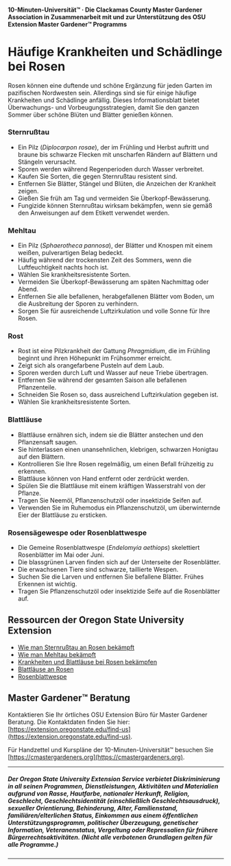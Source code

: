 #### 10-Minuten-Universität™ · Die Clackamas County Master Gardener Association in Zusammenarbeit mit und zur Unterstützung des OSU Extension Master Gardener™ Programms

# Häufige Krankheiten und Schädlinge bei Rosen

Rosen können eine duftende und schöne Ergänzung für jeden Garten im pazifischen Nordwesten sein. Allerdings sind sie für einige häufige Krankheiten und Schädlinge anfällig. Dieses Informationsblatt bietet Überwachungs- und Vorbeugungsstrategien, damit Sie den ganzen Sommer über schöne Blüten und Blätter genießen können.

### Sternrußtau

- Ein Pilz (*Diplocarpon rosae*), der im Frühling und Herbst auftritt und braune bis schwarze Flecken mit unscharfen Rändern auf Blättern und Stängeln verursacht.
- Sporen werden während Regenperioden durch Wasser verbreitet.
- Kaufen Sie Sorten, die gegen Sternrußtau resistent sind.
- Entfernen Sie Blätter, Stängel und Blüten, die Anzeichen der Krankheit zeigen.
- Gießen Sie früh am Tag und vermeiden Sie Überkopf-Bewässerung.
- Fungizide können Sternrußtau wirksam bekämpfen, wenn sie gemäß den Anweisungen auf dem Etikett verwendet werden.

### Mehltau

- Ein Pilz (*Sphaerotheca pannosa*), der Blätter und Knospen mit einem weißen, pulverartigen Belag bedeckt.
- Häufig während der trockensten Zeit des Sommers, wenn die Luftfeuchtigkeit nachts hoch ist.
- Wählen Sie krankheitsresistente Sorten.
- Vermeiden Sie Überkopf-Bewässerung am späten Nachmittag oder Abend.
- Entfernen Sie alle befallenen, herabgefallenen Blätter vom Boden, um die Ausbreitung der Sporen zu verhindern.
- Sorgen Sie für ausreichende Luftzirkulation und volle Sonne für Ihre Rosen.

### Rost

- Rost ist eine Pilzkrankheit der Gattung *Phragmidium*, die im Frühling beginnt und ihren Höhepunkt im Frühsommer erreicht.
- Zeigt sich als orangefarbene Pusteln auf dem Laub.
- Sporen werden durch Luft und Wasser auf neue Triebe übertragen.
- Entfernen Sie während der gesamten Saison alle befallenen Pflanzenteile.
- Schneiden Sie Rosen so, dass ausreichend Luftzirkulation gegeben ist.
- Wählen Sie krankheitsresistente Sorten.

### Blattläuse

- Blattläuse ernähren sich, indem sie die Blätter anstechen und den Pflanzensaft saugen.
- Sie hinterlassen einen unansehnlichen, klebrigen, schwarzen Honigtau auf den Blättern.
- Kontrollieren Sie Ihre Rosen regelmäßig, um einen Befall frühzeitig zu erkennen.
- Blattläuse können von Hand entfernt oder zerdrückt werden.
- Spülen Sie die Blattläuse mit einem kräftigen Wasserstrahl von der Pflanze.
- Tragen Sie Neemöl, Pflanzenschutzöl oder insektizide Seifen auf.
- Verwenden Sie im Ruhemodus ein Pflanzenschutzöl, um überwinternde Eier der Blattläuse zu ersticken.

### Rosensägewespe oder Rosenblattwespe

- Die Gemeine Rosenblattwespe (*Endelomyia aethiops*) skelettiert Rosenblätter im Mai oder Juni.
- Die blassgrünen Larven finden sich auf der Unterseite der Rosenblätter.
- Die erwachsenen Tiere sind schwarze, taillierte Wespen.
- Suchen Sie die Larven und entfernen Sie befallene Blätter. Frühes Erkennen ist wichtig.
- Tragen Sie Pflanzenschutzöl oder insektizide Seife auf die Rosenblätter auf.

## Ressourcen der Oregon State University Extension

- [Wie man Sternrußtau an Rosen bekämpft](https://solvepestproblems.oregonstate.edu/plant-problems/roses/black-spot)
- [Wie man Mehltau bekämpft](https://solvepestproblems.oregonstate.edu/plant-problems/roses/powdery-mildew)
- [Krankheiten und Blattläuse bei Rosen bekämpfen](https://extension.oregonstate.edu/catalog/pub/ec-1520-controlling-diseases-aphids-your-roses)
- [Blattläuse an Rosen](https://solvepestproblems.oregonstate.edu/plant-problems/rose/aphid)
- [Rosenblattwespe](https://agsci.oregonstate.edu/nurspest/insects/roseslug)

## Master Gardener™ Beratung

Kontaktieren Sie Ihr örtliches OSU Extension Büro für Master Gardener Beratung. Die Kontaktdaten finden Sie hier: [https://extension.oregonstate.edu/find-us](https://extension.oregonstate.edu/find-us).

Für Handzettel und Kurspläne der 10-Minuten-Universität™ besuchen Sie [https://cmastergardeners.org](https://cmastergardeners.org).

---

##### Der Oregon State University Extension Service verbietet Diskriminierung in all seinen Programmen, Dienstleistungen, Aktivitäten und Materialien aufgrund von Rasse, Hautfarbe, nationaler Herkunft, Religion, Geschlecht, Geschlechtsidentität (einschließlich Geschlechtsausdruck), sexueller Orientierung, Behinderung, Alter, Familienstand, familiären/elterlichen Status, Einkommen aus einem öffentlichen Unterstützungsprogramm, politischer Überzeugung, genetischer Information, Veteranenstatus, Vergeltung oder Repressalien für frühere Bürgerrechtsaktivitäten. (Nicht alle verbotenen Grundlagen gelten für alle Programme.)
---